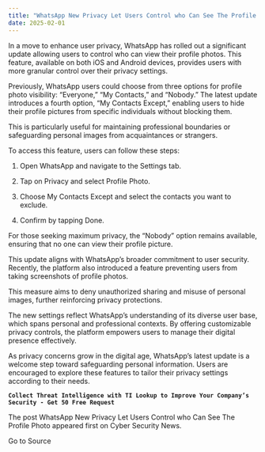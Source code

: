```yaml
---
title: "WhatsApp New Privacy Let Users Control who Can See The Profile Photo"
date: 2025-02-01
---
```


In a move to enhance user privacy, WhatsApp has rolled out a significant update allowing users to control who can view their profile photos. This feature, available on both iOS and Android devices, provides users with more granular control over their privacy settings.

Previously, WhatsApp users could choose from three options for profile photo visibility: “Everyone,” “My Contacts,” and “Nobody.” The latest update introduces a fourth option, “My Contacts Except,” enabling users to hide their profile pictures from specific individuals without blocking them.

This is particularly useful for maintaining professional boundaries or safeguarding personal images from acquaintances or strangers.

To access this feature, users can follow these steps:

1. Open WhatsApp and navigate to the Settings tab.

4. Tap on Privacy and select Profile Photo.

7. Choose My Contacts Except and select the contacts you want to exclude.

10. Confirm by tapping Done.

For those seeking maximum privacy, the “Nobody” option remains available, ensuring that no one can view their profile picture.

This update aligns with WhatsApp’s broader commitment to user security. Recently, the platform also introduced a feature preventing users from taking screenshots of profile photos.

This measure aims to deny unauthorized sharing and misuse of personal images, further reinforcing privacy protections.

The new settings reflect WhatsApp’s understanding of its diverse user base, which spans personal and professional contexts. By offering customizable privacy controls, the platform empowers users to manage their digital presence effectively.

As privacy concerns grow in the digital age, WhatsApp’s latest update is a welcome step toward safeguarding personal information. Users are encouraged to explore these features to tailor their privacy settings according to their needs.

**`Collect Threat Intelligence with TI Lookup to Improve Your Company’s Security - Get 50 Free Request`**

The post WhatsApp New Privacy Let Users Control who Can See The Profile Photo appeared first on Cyber Security News.

Go to Source
